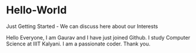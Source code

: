 # Hello-World
Just Getting Started - We can discuss here about our Interests

Hello Everyone, I am Gaurav and I have just joined Github. I study Computer Science at IIIT Kalyani. I am a passionate coder.
    Thank you.
